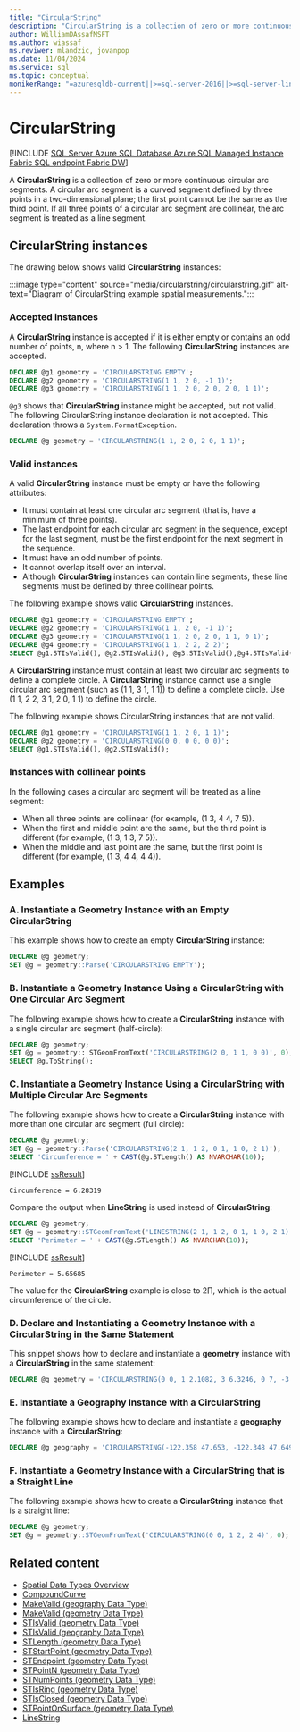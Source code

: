 ```yaml
---
title: "CircularString"
description: "CircularString is a collection of zero or more continuous circular arc segments in SQL Database Engine spatial data."
author: WilliamDAssafMSFT
ms.author: wiassaf
ms.reviwer: mlandzic, jovanpop
ms.date: 11/04/2024
ms.service: sql
ms.topic: conceptual
monikerRange: "=azuresqldb-current||>=sql-server-2016||>=sql-server-linux-2017||=azuresqldb-mi-current||=fabric"
---
```

# CircularString

[!INCLUDE [SQL Server Azure SQL Database Azure SQL Managed Instance Fabric SQL endpoint Fabric DW](../../includes/applies-to-version/sql-asdb-asdbmi-fabricse-fabricdw.md)]

A **CircularString** is a collection of zero or more continuous circular arc segments. A circular arc segment is a curved segment defined by three points in a two-dimensional plane; the first point cannot be the same as the third point. If all three points of a circular arc segment are collinear, the arc segment is treated as a line segment.  
  
## CircularString instances  
 The drawing below shows valid **CircularString** instances:  
  
 :::image type="content" source="media/circularstring/circularstring.gif" alt-text="Diagram of CircularString example spatial measurements.":::
  
### Accepted instances
 A **CircularString** instance is accepted if it is either empty or contains an odd number of points, n, where n > 1. The following **CircularString** instances are accepted.  
  
```sql  
DECLARE @g1 geometry = 'CIRCULARSTRING EMPTY';  
DECLARE @g2 geometry = 'CIRCULARSTRING(1 1, 2 0, -1 1)';  
DECLARE @g3 geometry = 'CIRCULARSTRING(1 1, 2 0, 2 0, 2 0, 1 1)';  
```  
  
 `@g3` shows that **CircularString** instance might be accepted, but not valid. The following CircularString instance declaration is not accepted. This declaration throws a `System.FormatException`.  
  
```sql  
DECLARE @g geometry = 'CIRCULARSTRING(1 1, 2 0, 2 0, 1 1)';  
```  
  
### Valid instances
 A valid **CircularString** instance must be empty or have the following attributes:  
  
-   It must contain at least one circular arc segment (that is, have a minimum of three points).  
-   The last endpoint for each circular arc segment in the sequence, except for the last segment, must be the first endpoint for the next segment in the sequence.  
-   It must have an odd number of points.  
-   It cannot overlap itself over an interval.  
-   Although **CircularString** instances can contain line segments, these line segments must be defined by three collinear points.  
  
The following example shows valid **CircularString** instances.  
  
```sql  
DECLARE @g1 geometry = 'CIRCULARSTRING EMPTY';  
DECLARE @g2 geometry = 'CIRCULARSTRING(1 1, 2 0, -1 1)';  
DECLARE @g3 geometry = 'CIRCULARSTRING(1 1, 2 0, 2 0, 1 1, 0 1)';  
DECLARE @g4 geometry = 'CIRCULARSTRING(1 1, 2 2, 2 2)';  
SELECT @g1.STIsValid(), @g2.STIsValid(), @g3.STIsValid(),@g4.STIsValid();  
```  
  
A **CircularString** instance must contain at least two circular arc segments to define a complete circle. A **CircularString** instance cannot use a single circular arc segment (such as (1 1, 3 1, 1 1)) to define a complete circle. Use (1 1, 2 2, 3 1, 2 0, 1 1) to define the circle.  
  
The following example shows CircularString instances that are not valid.  
  
```sql  
DECLARE @g1 geometry = 'CIRCULARSTRING(1 1, 2 0, 1 1)';  
DECLARE @g2 geometry = 'CIRCULARSTRING(0 0, 0 0, 0 0)';  
SELECT @g1.STIsValid(), @g2.STIsValid();  
```  
  
### Instances with collinear points

In the following cases a circular arc segment will be treated as a line segment:  
  
-   When all three points are collinear (for example, (1 3, 4 4, 7 5)).  
-   When the first and middle point are the same, but the third point is different (for example, (1 3, 1 3, 7 5)).  
-   When the middle and last point are the same, but the first point is different (for example, (1 3, 4 4, 4 4)).  
  
## Examples
  
<a id="a-instantiating-a-geometry-instance-with-an-empty-circularstring"></a>

### A. Instantiate a Geometry Instance with an Empty CircularString
 This example shows how to create an empty **CircularString** instance:  
  
```sql  
DECLARE @g geometry;  
SET @g = geometry::Parse('CIRCULARSTRING EMPTY');  
```  
  
<a id="b-instantiating-a-geometry-instance-using-a-circularstring-with-one-circular-arc-segment"></a>

### B. Instantiate a Geometry Instance Using a CircularString with One Circular Arc Segment
 The following example shows how to create a **CircularString** instance with a single circular arc segment (half-circle):  
  
```sql  
DECLARE @g geometry;  
SET @g = geometry:: STGeomFromText('CIRCULARSTRING(2 0, 1 1, 0 0)', 0);  
SELECT @g.ToString();  
```  
  
<a id="c-instantiating-a-geometry-instance-using-a-circularstring-with-multiple-circular-arc-segments"></a>

### C. Instantiate a Geometry Instance Using a CircularString with Multiple Circular Arc Segments
 The following example shows how to create a **CircularString** instance with more than one circular arc segment (full circle):  
  
```sql  
DECLARE @g geometry;  
SET @g = geometry::Parse('CIRCULARSTRING(2 1, 1 2, 0 1, 1 0, 2 1)');  
SELECT 'Circumference = ' + CAST(@g.STLength() AS NVARCHAR(10));    
```  
  
[!INCLUDE [ssResult](../../includes/ssresult-md.md)]
  
```output
Circumference = 6.28319  
```  
  
Compare the output when **LineString** is used instead of **CircularString**:  
  
```sql  
DECLARE @g geometry;  
SET @g = geometry::STGeomFromText('LINESTRING(2 1, 1 2, 0 1, 1 0, 2 1)', 0);  
SELECT 'Perimeter = ' + CAST(@g.STLength() AS NVARCHAR(10));  
```  
  
[!INCLUDE [ssResult](../../includes/ssresult-md.md)]

```output
Perimeter = 5.65685  
```  
  
The value for the **CircularString** example is close to 2∏, which is the actual circumference of the circle.  
  
<a id="d-declaring-and-instantiating-a-geometry-instance-with-a-circularstring-in-the-same-statement"></a>

### D. Declare and Instantiating a Geometry Instance with a CircularString in the Same Statement
 This snippet shows how to declare and instantiate a **geometry** instance with a **CircularString** in the same statement:  
  
```sql  
DECLARE @g geometry = 'CIRCULARSTRING(0 0, 1 2.1082, 3 6.3246, 0 7, -3 6.3246, -1 2.1082, 0 0)';  
```  
  
<a id="e-instantiating-a-geography-instance-with-a-circularstring"></a>

### E. Instantiate a Geography Instance with a CircularString
 The following example shows how to declare and instantiate a **geography** instance with a **CircularString**:  
  
```sql  
DECLARE @g geography = 'CIRCULARSTRING(-122.358 47.653, -122.348 47.649, -122.348 47.658, -122.358 47.658, -122.358 47.653)';  
```  
  
<a id="f-instantiating-a-geometry-instance-with-a-circularstring-that-is-a-straight-line"></a>

### F. Instantiate a Geometry Instance with a CircularString that is a Straight Line
 The following example shows how to create a **CircularString** instance that is a straight line:  
  
```sql  
DECLARE @g geometry;  
SET @g = geometry::STGeomFromText('CIRCULARSTRING(0 0, 1 2, 2 4)', 0);  
```  
  
## Related content

- [Spatial Data Types Overview](spatial-data-types-overview.md)
- [CompoundCurve](compoundcurve.md)
- [MakeValid (geography Data Type)](../../t-sql/spatial-geography/makevalid-geography-data-type.md)
- [MakeValid (geometry Data Type)](../../t-sql/spatial-geometry/makevalid-geometry-data-type.md)
- [STIsValid (geometry Data Type)](../../t-sql/spatial-geometry/stisvalid-geometry-data-type.md)
- [STIsValid (geography Data Type)](../../t-sql/spatial-geography/stisvalid-geography-data-type.md)
- [STLength (geometry Data Type)](../../t-sql/spatial-geometry/stlength-geometry-data-type.md)
- [STStartPoint (geometry Data Type)](../../t-sql/spatial-geometry/ststartpoint-geometry-data-type.md)
- [STEndpoint (geometry Data Type)](../../t-sql/spatial-geometry/stendpoint-geometry-data-type.md)
- [STPointN (geometry Data Type)](../../t-sql/spatial-geometry/stpointn-geometry-data-type.md)
- [STNumPoints (geometry Data Type)](../../t-sql/spatial-geometry/stnumpoints-geometry-data-type.md)
- [STIsRing (geometry Data Type)](../../t-sql/spatial-geometry/stisring-geometry-data-type.md)
- [STIsClosed (geometry Data Type)](../../t-sql/spatial-geometry/stisclosed-geometry-data-type.md)
- [STPointOnSurface (geometry Data Type)](../../t-sql/spatial-geometry/stpointonsurface-geometry-data-type.md)
- [LineString](linestring.md)

